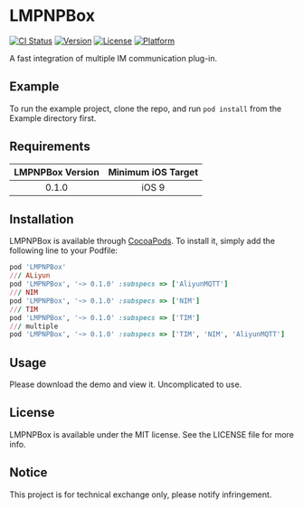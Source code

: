 # LMPNPBox

[![CI Status](https://img.shields.io/travis/LiamLincoln/LMPNPBox.svg?style=flat)](https://travis-ci.org/LiamLincoln/LMPNPBox)
[![Version](https://img.shields.io/cocoapods/v/LMPNPBox.svg?style=flat)](https://cocoapods.org/pods/LMPNPBox)
[![License](https://img.shields.io/cocoapods/l/LMPNPBox.svg?style=flat)](https://cocoapods.org/pods/LMPNPBox)
[![Platform](https://img.shields.io/cocoapods/p/LMPNPBox.svg?style=flat)](https://cocoapods.org/pods/LMPNPBox)

A fast integration of multiple IM communication plug-in.

## Example

To run the example project, clone the repo, and run `pod install` from the Example directory first.

## Requirements

| LMPNPBox Version | Minimum iOS Target   | 
|:--------------------:|:--------------------:|
| 0.1.0 | iOS 9 | 

## Installation

LMPNPBox is available through [CocoaPods](https://cocoapods.org). To install
it, simply add the following line to your Podfile:

```ruby
pod 'LMPNPBox'
/// ALiyun
pod 'LMPNPBox', '~> 0.1.0' :subspecs => ['AliyunMQTT']
/// NIM
pod 'LMPNPBox', '~> 0.1.0' :subspecs => ['NIM']
/// TIM
pod 'LMPNPBox', '~> 0.1.0' :subspecs => ['TIM']
/// multiple
pod 'LMPNPBox', '~> 0.1.0' :subspecs => ['TIM', 'NIM', 'AliyunMQTT']
```
## Usage
Please download the demo and view it. Uncomplicated to use.

## License

LMPNPBox is available under the MIT license. See the LICENSE file for more info.

## Notice

This project is for technical exchange only, please notify infringement.
